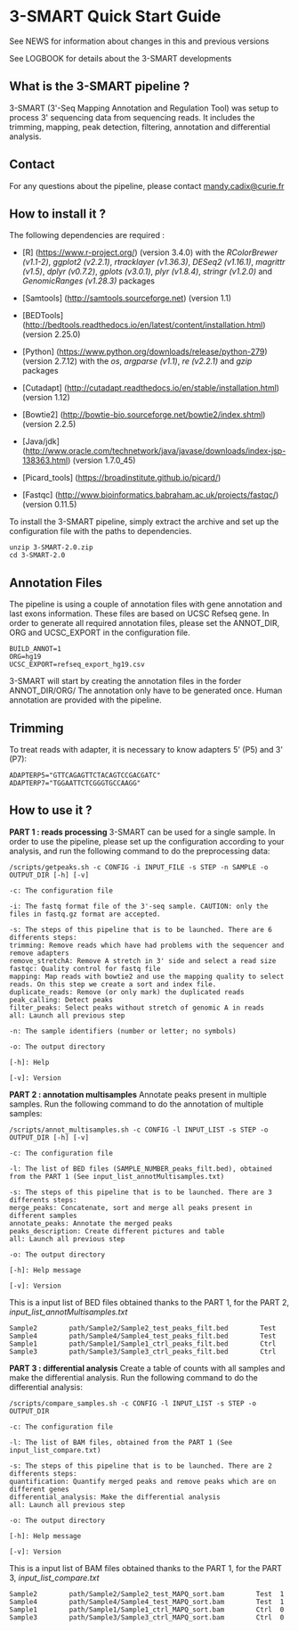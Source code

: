 3-SMART Quick Start Guide
======================

See NEWS for information about changes in this and previous versions

See LOGBOOK for details about the 3-SMART developments

What is the 3-SMART pipeline ?
-------------------------------

3-SMART (3'-Seq Mapping Annotation and Regulation Tool) was setup to process 3' sequencing data from sequencing reads.
It includes the trimming, mapping, peak detection, filtering, annotation and differential analysis.

Contact
-------

For any questions about the pipeline, please contact <mandy.cadix@curie.fr>

How to install it ?
-------------------

The following dependencies are required :

* [R] (https://www.r-project.org/) (version 3.4.0) with the *RColorBrewer (v1.1-2)*, *ggplot2 (v2.2.1)*, *rtracklayer (v1.36.3)*, *DESeq2 (v1.16.1)*, *magrittr (v1.5)*, *dplyr (v0.7.2)*, *gplots (v3.0.1)*, *plyr (v1.8.4)*, *stringr (v1.2.0)* and *GenomicRanges (v1.28.3)* packages

* [Samtools] (http://samtools.sourceforge.net) (version 1.1)

* [BEDTools] (http://bedtools.readthedocs.io/en/latest/content/installation.html) (version 2.25.0)

* [Python] (https://www.python.org/downloads/release/python-279) (version 2.7.12) with the *os*, *argparse (v1.1)*, *re (v2.2.1)* and *gzip* packages

* [Cutadapt] (http://cutadapt.readthedocs.io/en/stable/installation.html) (version 1.12)

* [Bowtie2] (http://bowtie-bio.sourceforge.net/bowtie2/index.shtml) (version 2.2.5)

* [Java/jdk] (http://www.oracle.com/technetwork/java/javase/downloads/index-jsp-138363.html) (version 1.7.0\_45)

* [Picard\_tools] (https://broadinstitute.github.io/picard/)

* [Fastqc] (http://www.bioinformatics.babraham.ac.uk/projects/fastqc/) (version 0.11.5)


To install the 3-SMART pipeline, simply extract the archive and set up the configuration file with the paths to dependencies.

    unzip 3-SMART-2.0.zip
    cd 3-SMART-2.0


Annotation Files
----------------

The pipeline is using a couple of annotation files with gene annotation and last exons information. These files are based on UCSC Refseq gene.
In order to generate all required annotation files, please set the ANNOT\_DIR, ORG and UCSC\_EXPORT in the configuration file.


    BUILD_ANNOT=1
    ORG=hg19
    UCSC_EXPORT=refseq_export_hg19.csv

3-SMART will start by creating the annotation files in the forder ANNOT\_DIR/ORG/
The annotation only have to be generated once. Human annotation are provided with the pipeline.

Trimming
--------

To treat reads with adapter, it is necessary to know adapters 5' (P5) and 3' (P7):


    ADAPTERP5="GTTCAGAGTTCTACAGTCCGACGATC"
    ADAPTERP7="TGGAATTCTCGGGTGCCAAGG"


How to use it ?
---------------

**PART 1 : reads processing** 3-SMART can be used for a single sample. In order to use the pipeline, please set up the configuration according to your analysis, and run the following command to do the preprocessing data:


    /scripts/getpeaks.sh -c CONFIG -i INPUT_FILE -s STEP -n SAMPLE -o OUTPUT_DIR [-h] [-v]

    -c: The configuration file

    -i: The fastq format file of the 3'-seq sample. CAUTION: only the files in fastq.gz format are accepted.

    -s: The steps of this pipeline that is to be launched. There are 6 differents steps: 
	trimming: Remove reads which have had problems with the sequencer and remove adapters
	remove_stretchA: Remove A stretch in 3' side and select a read size
	fastqc: Quality control for fastq file
	mapping: Map reads with bowtie2 and use the mapping quality to select reads. On this step we create a sort and index file.
	duplicate_reads: Remove (or only mark) the duplicated reads
	peak_calling: Detect peaks
	filter_peaks: Select peaks without stretch of genomic A in reads
	all: Launch all previous step

    -n: The sample identifiers (number or letter; no symbols)

    -o: The output directory

    [-h]: Help

    [-v]: Version



**PART 2 : annotation multisamples** Annotate peaks present in multiple samples. Run the following command to do the annotation of multiple samples:


    /scripts/annot_multisamples.sh -c CONFIG -l INPUT_LIST -s STEP -o OUTPUT_DIR [-h] [-v]

    -c: The configuration file

    -l: The list of BED files (SAMPLE_NUMBER_peaks_filt.bed), obtained from the PART 1 (See input_list_annotMultisamples.txt)

    -s: The steps of this pipeline that is to be launched. There are 3 differents steps: 
	merge_peaks: Concatenate, sort and merge all peaks present in different samples
	annotate_peaks: Annotate the merged peaks
	peaks_description: Create different pictures and table
	all: Launch all previous step

    -o: The output directory

    [-h]: Help message

    [-v]: Version 

This is a input list of BED files obtained thanks to the PART 1, for the PART 2, *input_list_annotMultisamples.txt*


    Sample2        path/Sample2/Sample2_test_peaks_filt.bed        Test
    Sample4        path/Sample4/Sample4_test_peaks_filt.bed        Test
    Sample1        path/Sample1/Sample1_ctrl_peaks_filt.bed        Ctrl
    Sample3        path/Sample3/Sample3_ctrl_peaks_filt.bed        Ctrl



**PART 3 : differential analysis** Create a table of counts with all samples and make the differential analysis. Run the following command to do the differential analysis:


    /scripts/compare_samples.sh -c CONFIG -l INPUT_LIST -s STEP -o OUTPUT_DIR

    -c: The configuration file

    -l: The list of BAM files, obtained from the PART 1 (See input_list_compare.txt)

    -s: The steps of this pipeline that is to be launched. There are 2 differents steps:
	quantification: Quantify merged peaks and remove peaks which are on different genes
	differential_analysis: Make the differential analysis
	all: Launch all previous step

    -o: The output directory

    [-h]: Help message

    [-v]: Version

This is a input list of BAM files obtained thanks to the PART 1, for the PART 3, *input_list_compare.txt*


    Sample2        path/Sample2/Sample2_test_MAPQ_sort.bam        Test	1
    Sample4        path/Sample4/Sample4_test_MAPQ_sort.bam        Test	1
    Sample1        path/Sample1/Sample1_ctrl_MAPQ_sort.bam        Ctrl	0
    Sample3        path/Sample3/Sample3_ctrl_MAPQ_sort.bam        Ctrl	0


